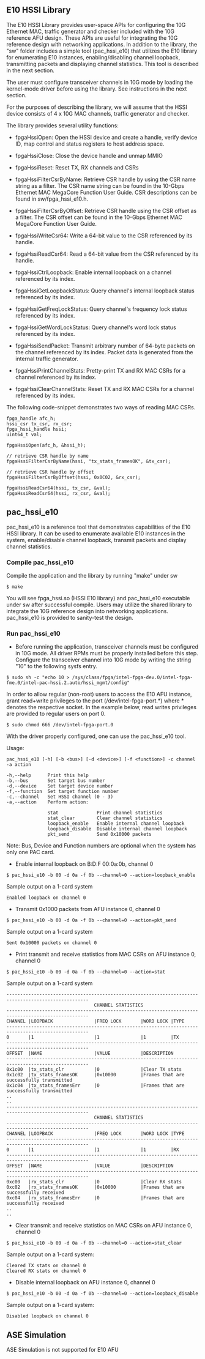 ## E10 HSSI Library
The E10 HSSI Library provides user-space APIs for configuring the 10G Ethernet MAC, traffic generator and checker
included with the 10G reference AFU design. These APIs are useful for integrating the 10G reference design 
with networking applications. In addition to the library, the "sw" folder includes 
a simple tool (pac_hssi_e10) that utilizes 
the E10 library for enumerating E10 instances, enabling/disabling
channel loopback, transmitting packets and displaying channel statistics. This tool is described in the next section.

The user must configure transceiver channels in 10G mode by 
loading the kernel-mode driver before using the library. See instructions in the next section. 

For the purposes of describing the library, we will
assume that the HSSI device consists of 4 x 10G MAC channels, traffic generator and checker.

The library provides several utility functions:

* fpgaHssiOpen: Open the HSSI device and create a handle, verify device ID, map control and status registers to host 
address space. 

* fpgaHssiClose: Close the device handle and unmap MMIO

* fpgaHssiReset: Reset TX, RX channels and CSRs

* fpgaHssiFilterCsrByName: Retrieve CSR handle by using the CSR name string as a filter. The CSR name string can be
found in the 10-Gbps Ethernet MAC MegaCore Function User Guide. CSR descriptions can be found in sw/fpga_hssi_e10.h.

* fpgaHssiFilterCsrByOffset: Retrieve CSR handle using the CSR offset as a filter. The CSR offset can be
found in the 10-Gbps Ethernet MAC MegaCore Function User Guide.

* fpgaHssiWriteCsr64: Write a 64-bit value to the CSR referenced by its handle.

* fpgaHssiReadCsr64: Read a 64-bit value from the CSR referenced by its handle.

* fpgaHssiCtrlLoopback: Enable internal loopback on a channel referenced by its index.

* fpgaHssiGetLoopbackStatus: Query channel's internal loopback status referenced by its index.

* fpgaHssiGetFreqLockStatus: Query channel's frequency lock status referenced by its index.

* fpgaHssiGetWordLockStatus: Query channel's word lock status referenced by its index.

* fpgaHssiSendPacket: Transmit arbitrary number of 64-byte packets on the channel referenced by its index.
Packet data is generated from the internal traffic generator.

* fpgaHssiPrintChannelStats: Pretty-print TX and RX MAC CSRs for a channel referenced by its index.

* fpgaHssiClearChannelStats: Reset TX and RX MAC CSRs for a channel referenced by its index.

The following code-snippet demonstrates two ways of reading MAC CSRs.

```
fpga_handle afc_h;
hssi_csr tx_csr, rx_csr;
fpga_hssi_handle hssi;
uint64_t val;

fpgaHssiOpen(afc_h, &hssi_h);

// retrieve CSR handle by name
fpgaHssiFilterCsrByName(hssi, "tx_stats_framesOK", &tx_csr);

// retrieve CSR handle by offset
fpgaHssiFilterCsrByOffset(hssi, 0x0C02, &rx_csr);

fpgaHssiReadCsr64(hssi,	tx_csr, &val);
fpgaHssiReadCsr64(hssi,	rx_csr, &val);
```

## pac_hssi_e10
pac_hssi_e10 is a reference tool that demonstrates capabilities of the E10 HSSI library. It can be used to
enumerate available E10 instances in the system, enable/disable channel loopback, transmit packets and 
display channel statistics.

### Compile pac_hssi_e10
Compile the application and the library by running "make" under sw
```
$ make
```
You will see fpga_hssi.so (HSSI E10 library) and pac_hssi_e10 executable under sw after successful compile.
Users may utilize the shared library to integrate the 10G reference design into networking applications. 
pac_hssi_e10 is provided to sanity-test the design.

### Run pac_hssi_e10

* Before running the application, transceiver channels must be configured in 10G mode. All driver RPMs must
be properly installed before this step. Configure the transceiver channel into 10G mode by writing the 
string "10" to the following sysfs entry.
```
$ sudo sh -c "echo 10 > /sys/class/fpga/intel-fpga-dev.0/intel-fpga-fme.0/intel-pac-hssi.2.auto/hssi_mgmt/config"
```

In order to allow regular (non-root) users to access the E10 AFU instance, grant read+write privileges to the port (/dev/intel-fpga-port.\*) where
\* denotes the respective socket. In the example below, read writes privileges are provided to regular users on port 0.
```
$ sudo chmod 666 /dev/intel-fpga-port.0
```

With the driver properly configured, one can use the pac_hssi_e10 tool. 

Usage:
```
pac_hssi_e10 [-h] [-b <bus>] [-d <device>] [-f <function>] -c channel -a action

-h,--help      Print this help
-b,--bus       Set target bus number
-d,--device    Set target device number
-f,--function  Set target function number 
-c,--channel   Set HSSI channel (0 - 3) 
-a,--action    Perform action:
               
               stat              Print channel statistics
               stat_clear        Clear channel statistics
               loopback_enable   Enable internal channel loopback
               loopback_disable  Disable internal channel loopback
               pkt_send          Send 0x10000 packets
```

Note: Bus, Device and Function numbers are optional when the system has only one PAC card.

* Enable internal loopback on B:D:F 00:0a:0b, channel 0
```
$ pac_hssi_e10 -b 00 -d 0a -f 0b --channel=0 --action=loopback_enable
```

Sample output on a 1-card system
```
Enabled loopback on channel 0
```

* Transmit 0x1000 packets from AFU instance 0, channel 0
```
$ pac_hssi_e10 -b 00 -d 0a -f 0b --channel=0 --action=pkt_send
```

Sample output on a 1-card system
```
Sent 0x10000 packets on channel 0
```

* Print transmit and receive statistics from MAC CSRs on AFU instance 0, channel 0
```
$ pac_hssi_e10 -b 00 -d 0a -f 0b --channel=0 --action=stat
```

Sample output on a 1-card system
```
----------------------------------------------------------------------------------------------------
                                CHANNEL STATISTICS
----------------------------------------------------------------------------------------------------
CHANNEL |LOOPBACK               |FREQ LOCK       |WORD LOCK |TYPE
----------------------------------------------------------------------------------------------------
0       |1                      |1               |1         |TX
----------------------------------------------------------------------------------------------------
OFFSET  |NAME                   |VALUE           |DESCRIPTION
----------------------------------------------------------------------------------------------------
0x1c00  |tx_stats_clr           |0               |Clear TX stats                          
0x1c02  |tx_stats_framesOK      |0x10000         |Frames that are successfully transmitted
0x1c04  |tx_stats_framesErr     |0               |Frames that are successfully transmitted
..
..
----------------------------------------------------------------------------------------------------
                                CHANNEL STATISTICS
----------------------------------------------------------------------------------------------------
CHANNEL |LOOPBACK               |FREQ LOCK       |WORD LOCK |TYPE
----------------------------------------------------------------------------------------------------
0       |1                      |1               |1         |RX
----------------------------------------------------------------------------------------------------
OFFSET  |NAME                   |VALUE           |DESCRIPTION                      
----------------------------------------------------------------------------------------------------
0xc00   |rx_stats_clr           |0               |Clear RX stats                       
0xc02   |rx_stats_framesOK      |0x10000         |Frames that are successfully received
0xc04   |rx_stats_framesErr     |0               |Frames that are successfully received
..
..
```

* Clear transmit and receive statistics on MAC CSRs on AFU instance 0, channel 0
```
$ pac_hssi_e10 -b 00 -d 0a -f 0b --channel=0 --action=stat_clear
```

Sample output on a 1-card system:
```
Cleared TX stats on channel 0
Cleared RX stats on channel 0
```

* Disable internal loopback on AFU instance 0, channel 0
```
$ pac_hssi_e10 -b 00 -d 0a -f 0b --channel=0 --action=loopback_disable
```

Sample output on a 1-card system:
```
Disabled loopback on channel 0
```

## ASE Simulation
ASE Simulation is not supported for E10 AFU
